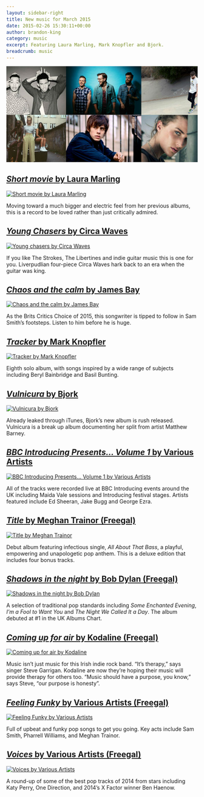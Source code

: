 ```yaml
---
layout: sidebar-right
title: New music for March 2015
date: 2015-02-26 15:30:11+00:00
author: brandon-king
category: music
excerpt: Featuring Laura Marling, Mark Knopfler and Bjork.
breadcrumb: music
---
```

![BBC Introducing Presents... Volume 1 by Various Artists](/images/featured/featured-bbc-introducing-presents-volume-1.jpg)

## [<cite>Short movie</cite> by Laura Marling](http://suffolk.spydus.co.uk/cgi-bin/spydus.exe/ENQ/OPAC/BIBENQ/12779490?QRY=CTIBIB%3C%20IRN(47843516)&QRYTEXT=Short%20movie%20%5Bsound%20recording%5D)

[![Short movie by Laura Marling](http://suffolklibraries.co.uk/wp-content/uploads/2015/02/shortmovie.jpg)](http://suffolk.spydus.co.uk/cgi-bin/spydus.exe/ENQ/OPAC/BIBENQ/12779490?QRY=CTIBIB%3C%20IRN(47843516)&QRYTEXT=Short%20movie%20%5Bsound%20recording%5D)

Moving toward a much bigger and electric feel from her previous albums, this is a record to be loved rather than just critically admired.

## [<cite>Young Chasers</cite> by Circa Waves](http://suffolk.spydus.co.uk/cgi-bin/spydus.exe/ENQ/OPAC/BIBENQ/12780339?QRY=CTIBIB%3C%20IRN(47620340)&QRYTEXT=Young%20chasers%20%5Bsound%20recording%5D)

[![Young chasers by Circa Waves](http://suffolklibraries.co.uk/wp-content/uploads/2015/02/youngchasers.jpg)](http://suffolk.spydus.co.uk/cgi-bin/spydus.exe/ENQ/OPAC/BIBENQ/12780339?QRY=CTIBIB%3C%20IRN(47620340)&QRYTEXT=Young%20chasers%20%5Bsound%20recording%5D)

If you like The Strokes, The Libertines and indie guitar music this is one for you. Liverpudlian four-piece Circa Waves hark back to an era when the guitar was king.

## [<cite>Chaos and the calm</cite> by James Bay](http://suffolk.spydus.co.uk/cgi-bin/spydus.exe/ENQ/OPAC/BIBENQ/12781851?QRY=CTIBIB%3C%20IRN(47620877)&QRYTEXT=Chaos%20and%20the%20calm%20%5Bsound%20recording%5D)

[![Chaos and the calm by James Bay](http://suffolklibraries.co.uk/wp-content/uploads/2015/02/chaosandthecalm.jpg)](http://suffolk.spydus.co.uk/cgi-bin/spydus.exe/ENQ/OPAC/BIBENQ/12781851?QRY=CTIBIB%3C%20IRN(47620877)&QRYTEXT=Chaos%20and%20the%20calm%20%5Bsound%20recording%5D)

As the Brits Critics Choice of 2015, this songwriter is tipped to follow in Sam Smith&#8217;s footsteps. Listen to him before he is huge.

## [<cite>Tracker</cite> by Mark Knopfler](http://suffolk.spydus.co.uk/cgi-bin/spydus.exe/ENQ/OPAC/BIBENQ/12783737?QRY=CTIBIB%3C%20IRN(48512306)&QRYTEXT=Tracker%20%5Bsound%20recording%5D)

[![Tracker by Mark Knopfler](http://suffolklibraries.co.uk/wp-content/uploads/2015/02/tracker.jpg)](http://suffolk.spydus.co.uk/cgi-bin/spydus.exe/ENQ/OPAC/BIBENQ/12783737?QRY=CTIBIB%3C%20IRN(48512306)&QRYTEXT=Tracker%20%5Bsound%20recording%5D)

Eighth solo album, with songs inspired by a wide range of subjects including Beryl Bainbridge and Basil Bunting.

## [<cite>Vulnicura</cite> by Bjork](http://suffolk.spydus.co.uk/cgi-bin/spydus.exe/ENQ/OPAC/BIBENQ/12784990?QRY=CTIBIB%3C%20IRN(49011546)&QRYTEXT=Vulnicura%20%5Bsound%20recording%5D)

[![Vulnicura by Bjork](http://suffolklibraries.co.uk/wp-content/uploads/2015/02/vulnicura.jpg)](http://suffolk.spydus.co.uk/cgi-bin/spydus.exe/ENQ/OPAC/BIBENQ/12784990?QRY=CTIBIB%3C%20IRN(49011546)&QRYTEXT=Vulnicura%20%5Bsound%20recording%5D)

Already leaked through iTunes, Bjork’s new album is rush released. Vulnicura is a break up album documenting her split from artist Matthew Barney.

## [<cite>BBC Introducing Presents… Volume 1</cite> by Various Artists](http://suffolk.spydus.co.uk/cgi-bin/spydus.exe/ENQ/OPAC/BIBENQ/12786409?QRY=CTIBIB%3C%20IRN(47619976)&QRYTEXT=BBC%20introducing%20presents...%201%20%5Bsound%20recording%5D)

[![BBC Introducing Presents... Volume 1 by Various Artists](http://suffolklibraries.co.uk/wp-content/uploads/2015/02/bbcintro1.jpg)](http://suffolk.spydus.co.uk/cgi-bin/spydus.exe/ENQ/OPAC/BIBENQ/12786409?QRY=CTIBIB%3C%20IRN(47619976)&QRYTEXT=BBC%20introducing%20presents...%201%20%5Bsound%20recording%5D)

All of the tracks were recorded live at BBC Introducing events around the UK including Maida Vale sessions and Introducing festival stages. Artists featured include Ed Sheeran, Jake Bugg and George Ezra.

## [<cite>Title</cite> by Meghan Trainor (Freegal)](http://suffolklibraries.freegalmusic.com/artists/view/TWVnaGFuIFRyYWlub3I=/29826431/c29ueQ)

[![Title by Meghan Trainor](http://suffolklibraries.co.uk/wp-content/uploads/2015/02/titlemeghantrainor.png)](http://suffolklibraries.freegalmusic.com/artists/view/TWVnaGFuIFRyYWlub3I=/29826431/c29ueQ)

Debut album featuring infectious single, <cite>All About That Bass</cite>, a playful, empowering and unapologetic pop anthem. This is a deluxe edition that includes four bonus tracks.

## [<cite>Shadows in the night</cite> by Bob Dylan (Freegal)](http://suffolklibraries.freegalmusic.com/artists/view/Qm9iIER5bGFu/29995245/c29ueQ)

[![Shadows in the night by Bob Dylan](http://suffolklibraries.co.uk/wp-content/uploads/2015/01/shadowsinthenight.jpg)](http://suffolklibraries.freegalmusic.com/artists/view/Qm9iIER5bGFu/29995245/c29ueQ)

A selection of traditional pop standards including <cite>Some Enchanted Evening</cite>, <cite>I&#8217;m a Fool to Want You</cite> and <cite>The Night We Called It a Day</cite>. The album debuted at #1 in the UK Albums Chart.

## [<cite>Coming up for air</cite> by Kodaline (Freegal)](http://suffolklibraries.freegalmusic.com/artists/view/S29kYWxpbmU=/29687297/c29ueQ)

[![Coming up for air by Kodaline](http://suffolklibraries.co.uk/wp-content/uploads/2015/02/comingupforair.jpg)](http://suffolklibraries.freegalmusic.com/artists/view/S29kYWxpbmU=/29687297/c29ueQ)

Music isn’t just music for this Irish indie rock band. “It’s therapy,” says singer Steve Garrigan. Kodaline are now they’re hoping their music will provide therapy for others too. “Music should have a purpose, you know,” says Steve, “our purpose is honesty”.

## [<cite>Feeling Funky</cite> by Various Artists (Freegal)](http://suffolklibraries.freegalmusic.com/artists/view/TWVnaGFuIFRyYWlub3I=/30100109/c29ueQ)

[![Feeling Funky by Various Artists](http://suffolklibraries.co.uk/wp-content/uploads/2015/02/feelingfunky.jpg)](http://suffolklibraries.freegalmusic.com/artists/view/TWVnaGFuIFRyYWlub3I=/30100109/c29ueQ)

Full of upbeat and funky pop songs to get you going. Key acts include Sam Smith, Pharrell Williams, and Meghan Trainor.

## [<cite>Voices</cite> by Various Artists (Freegal)](http://suffolklibraries.freegalmusic.com/artists/view/QmVuIEhhZW5vdw==/30413359/c29ueQ)

[![Voices by Various Artists](http://suffolklibraries.co.uk/wp-content/uploads/2015/02/voices.png)](http://suffolklibraries.freegalmusic.com/artists/view/QmVuIEhhZW5vdw==/30413359/c29ueQ)

A round-up of some of the best pop tracks of 2014 from stars including Katy Perry, One Direction, and 2014’s X Factor winner Ben Haenow.
